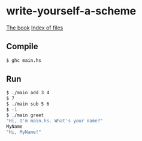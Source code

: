 # write-yourself-a-scheme

[The book](https://en.wikibooks.org/wiki/Write_Yourself_a_Scheme_in_48_Hours)
[Index of files](http://web.archive.org/web/20131102065651/http://jonathan.tang.name/files/scheme_in_48/code/)

## Compile

```sh
$ ghc main.hs
```
## Run

```sh
$ ./main add 3 4
$ 7
$ ./main sub 5 6
$ -1
$ ./main greet
"Hi, I'm main.hs. What's your name?"
MyName
"Hi, MyName!"
```
